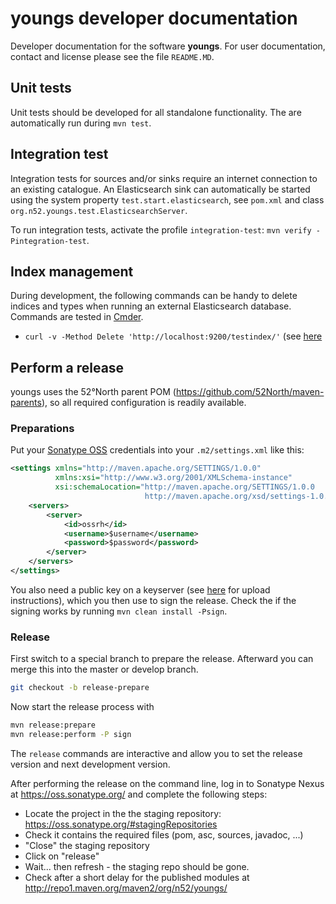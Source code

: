 # youngs developer documentation

Developer documentation for the software **youngs**. For user documentation, contact and license please see the file `README.MD`.

## Unit tests

Unit tests should be developed for all standalone functionality. The are automatically run during `mvn test`.


## Integration test

Integration tests for sources and/or sinks require an internet connection to an existing catalogue. An Elasticsearch sink can automatically be started using the system property `test.start.elasticsearch`, see `pom.xml` and class `org.n52.youngs.test.ElasticsearchServer`.

To run integration tests, activate the profile `integration-test`: `mvn verify -Pintegration-test`.


## Index management

During development, the following commands can be handy to delete indices and types when running an external Elasticsearch database. Commands are tested in [Cmder](http://cmder.net/).

* `curl -v -Method Delete 'http://localhost:9200/testindex/'` (see [here](https://www.elastic.co/guide/en/elasticsearch/reference/current/indices-delete-index.html)


## Perform a release

youngs uses the 52°North parent POM (https://github.com/52North/maven-parents), so all required configuration is readily available.

### Preparations

Put your [Sonatype OSS](https://oss.sonatype.org/) credentials into your `.m2/settings.xml` like this:

```xml
<settings xmlns="http://maven.apache.org/SETTINGS/1.0.0"
          xmlns:xsi="http://www.w3.org/2001/XMLSchema-instance"
          xsi:schemaLocation="http://maven.apache.org/SETTINGS/1.0.0
                              http://maven.apache.org/xsd/settings-1.0.0.xsd">
    <servers>
        <server>
            <id>ossrh</id>
            <username>$username</username>
            <password>$password</password>
        </server>
    </servers>
</settings>
```

You also need a public key on a keyserver (see [here](https://www.debian-administration.org/article/451/Submitting_your_GPG_key_to_a_keyserver) for upload instructions), which you then use to sign the release. Check the if the signing works by running `mvn clean install -Psign`.

### Release

First switch to a special branch to prepare the release. Afterward you can merge this into the master or develop branch.

```sh
git checkout -b release-prepare
```

Now start the release process with

```sh
mvn release:prepare
mvn release:perform -P sign
```

The `release` commands are interactive and allow you to set the release version and next development version.

After performing the release on the command line, log in to Sonatype Nexus at https://oss.sonatype.org/ and complete the following steps:

* Locate the project in the the staging repository: https://oss.sonatype.org/#stagingRepositories
* Check it contains the required files (pom, asc, sources, javadoc, ...)
* "Close" the staging repository
* Click on "release"
* Wait... then refresh - the staging repo should be gone.
* Check after a short delay for the published modules at http://repo1.maven.org/maven2/org/n52/youngs/


